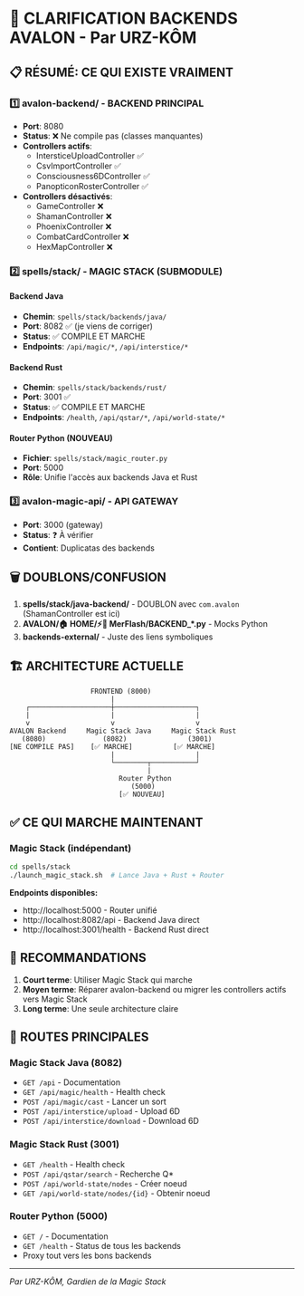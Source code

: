 # 🎯 CLARIFICATION BACKENDS AVALON - Par URZ-KÔM

## 📋 RÉSUMÉ: CE QUI EXISTE VRAIMENT

### 1️⃣ **avalon-backend/** - BACKEND PRINCIPAL
- **Port**: 8080
- **Status**: ❌ Ne compile pas (classes manquantes)
- **Controllers actifs**: 
  - IntersticeUploadController ✅
  - CsvImportController ✅
  - Consciousness6DController ✅
  - PanopticonRosterController ✅
- **Controllers désactivés**:
  - GameController ❌
  - ShamanController ❌
  - PhoenixController ❌
  - CombatCardController ❌
  - HexMapController ❌

### 2️⃣ **spells/stack/** - MAGIC STACK (SUBMODULE)
#### Backend Java
- **Chemin**: `spells/stack/backends/java/`
- **Port**: 8082 ✅ (je viens de corriger)
- **Status**: ✅ COMPILE ET MARCHE
- **Endpoints**: `/api/magic/*`, `/api/interstice/*`

#### Backend Rust  
- **Chemin**: `spells/stack/backends/rust/`
- **Port**: 3001 ✅
- **Status**: ✅ COMPILE ET MARCHE
- **Endpoints**: `/health`, `/api/qstar/*`, `/api/world-state/*`

#### Router Python (NOUVEAU)
- **Fichier**: `spells/stack/magic_router.py`
- **Port**: 5000
- **Rôle**: Unifie l'accès aux backends Java et Rust

### 3️⃣ **avalon-magic-api/** - API GATEWAY
- **Port**: 3000 (gateway)
- **Status**: ❓ À vérifier
- **Contient**: Duplicatas des backends

## 🗑️ DOUBLONS/CONFUSION

1. **spells/stack/java-backend/** - DOUBLON avec `com.avalon` (ShamanController est ici)
2. **AVALON/🏠 HOME/⚡🧙 MerFlash/BACKEND_*.py** - Mocks Python
3. **backends-external/** - Juste des liens symboliques

## 🏗️ ARCHITECTURE ACTUELLE

```
                    FRONTEND (8000)
                         |
    ┌────────────────────┼────────────────────┐
    |                    |                    |
    v                    v                    v
AVALON Backend     Magic Stack Java     Magic Stack Rust
   (8080)              (8082)               (3001)
[NE COMPILE PAS]    [✅ MARCHE]          [✅ MARCHE]
                         |                    |
                         └────────┬───────────┘
                                  |
                           Router Python
                              (5000)
                           [✅ NOUVEAU]
```

## ✅ CE QUI MARCHE MAINTENANT

### Magic Stack (indépendant)
```bash
cd spells/stack
./launch_magic_stack.sh  # Lance Java + Rust + Router
```

**Endpoints disponibles:**
- http://localhost:5000 - Router unifié
- http://localhost:8082/api - Backend Java direct
- http://localhost:3001/health - Backend Rust direct

## 🔧 RECOMMANDATIONS

1. **Court terme**: Utiliser Magic Stack qui marche
2. **Moyen terme**: Réparer avalon-backend ou migrer les controllers actifs vers Magic Stack
3. **Long terme**: Une seule architecture claire

## 📝 ROUTES PRINCIPALES

### Magic Stack Java (8082)
- `GET /api` - Documentation
- `GET /api/magic/health` - Health check
- `POST /api/magic/cast` - Lancer un sort
- `POST /api/interstice/upload` - Upload 6D
- `POST /api/interstice/download` - Download 6D

### Magic Stack Rust (3001)
- `GET /health` - Health check
- `POST /api/qstar/search` - Recherche Q*
- `POST /api/world-state/nodes` - Créer noeud
- `GET /api/world-state/nodes/{id}` - Obtenir noeud

### Router Python (5000)
- `GET /` - Documentation
- `GET /health` - Status de tous les backends
- Proxy tout vers les bons backends

---
*Par URZ-KÔM, Gardien de la Magic Stack*